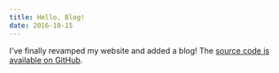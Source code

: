 ```yaml
---
title: Hello, Blog!
date: 2016-10-15
---
```


I've finally revamped my website and added a blog! The [source code is available on GitHub](https://github.com/rtsao/www).
